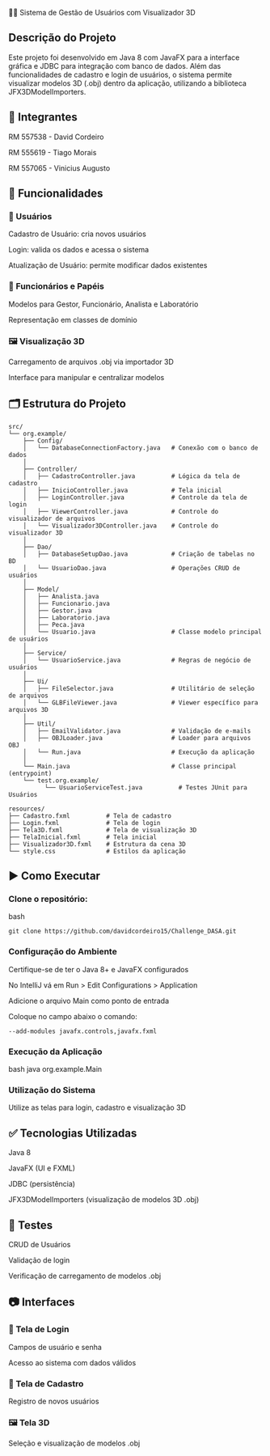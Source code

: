 🧑‍💻 Sistema de Gestão de Usuários com Visualizador 3D
## Descrição do Projeto
Este projeto foi desenvolvido em Java 8 com JavaFX para a interface gráfica e JDBC para integração com banco de dados. Além das funcionalidades de cadastro e login de usuários, o sistema permite visualizar modelos 3D (.obj) dentro da aplicação, utilizando a biblioteca JFX3DModelImporters.

## 👥 Integrantes
RM 557538 - David Cordeiro

RM 555619 - Tiago Morais

RM 557065 - Vinicius Augusto

## 🚀 Funcionalidades
### 👤 Usuários
Cadastro de Usuário: cria novos usuários

Login: valida os dados e acessa o sistema

Atualização de Usuário: permite modificar dados existentes


### 🏢 Funcionários e Papéis
Modelos para Gestor, Funcionário, Analista e Laboratório

Representação em classes de domínio

### 🖼️ Visualização 3D
Carregamento de arquivos .obj via importador 3D

Interface para manipular e centralizar modelos

## 🗂 Estrutura do Projeto
    
    src/
    └── org.example/
        ├── Config/
        │   └── DatabaseConnectionFactory.java   # Conexão com o banco de dados
        │
        ├── Controller/
        │   ├── CadastroController.java          # Lógica da tela de cadastro
        │   ├── InicioController.java            # Tela inicial
        │   ├── LoginController.java             # Controle da tela de login
        │   ├── ViewerController.java            # Controle do visualizador de arquivos
        │   └── Visualizador3DController.java    # Controle do visualizador 3D
        │
        ├── Dao/
        │   ├── DatabaseSetupDao.java            # Criação de tabelas no BD
        │   └── UsuarioDao.java                  # Operações CRUD de usuários
        │
        ├── Model/
        │   ├── Analista.java
        │   ├── Funcionario.java
        │   ├── Gestor.java
        │   ├── Laboratorio.java
        │   ├── Peca.java
        │   └── Usuario.java                     # Classe modelo principal de usuários
        │
        ├── Service/
        │   └── UsuarioService.java              # Regras de negócio de usuários
        │
        ├── Ui/
        │   ├── FileSelector.java                # Utilitário de seleção de arquivos
        │   └── GLBFileViewer.java               # Viewer específico para arquivos 3D
        │
        ├── Util/
        │   ├── EmailValidator.java              # Validação de e-mails
        │   ├── OBJLoader.java                   # Loader para arquivos OBJ
        │   └── Run.java                         # Execução da aplicação
        │
        └── Main.java                            # Classe principal (entrypoint)
        └── test.org.example/
              └── UsuarioServiceTest.java          # Testes JUnit para Usuários 
    
    resources/
    ├── Cadastro.fxml          # Tela de cadastro
    ├── Login.fxml             # Tela de login
    ├── Tela3D.fxml            # Tela de visualização 3D
    ├── TelaInicial.fxml       # Tela inicial
    ├── Visualizador3D.fxml    # Estrutura da cena 3D
    └── style.css              # Estilos da aplicação


## ▶️ Como Executar
### Clone o repositório:
bash

    git clone https://github.com/davidcordeiro15/Challenge_DASA.git

### Configuração do Ambiente
Certifique-se de ter o Java 8+ e JavaFX configurados

No IntelliJ vá em Run > Edit Configurations > Application

Adicione o arquivo Main como ponto de entrada

Coloque no campo abaixo o comando: 
    
    --add-modules javafx.controls,javafx.fxml

### Execução da Aplicação
bash
java org.example.Main
### Utilização do Sistema
Utilize as telas para login, cadastro e visualização 3D

## ✅ Tecnologias Utilizadas
Java 8

JavaFX (UI e FXML)

JDBC (persistência)

JFX3DModelImporters (visualização de modelos 3D .obj)

## 🧪 Testes
CRUD de Usuários

Validação de login

Verificação de carregamento de modelos .obj

## 📷 Interfaces
### 🔑 Tela de Login
Campos de usuário e senha

Acesso ao sistema com dados válidos

### 📝 Tela de Cadastro
Registro de novos usuários

### 🖼️ Tela 3D
Seleção e visualização de modelos .obj
